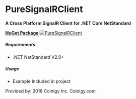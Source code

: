 # PureSignalRClient
**A Cross Platform SignalR Client for .NET Core NetStandard**

**[NuGet Package](https://www.nuget.org/packages/PureSignalRClient)** [![PureSignalRClient](https://img.shields.io/nuget/v/PureSignalRClient.svg)](https://www.nuget.org/packages/PureSignalRClient/) 

##### Requirements
* .NET NetStandard V2.0+

##### Usage
* Example Included in project

Provided by: 2018 Coinigy Inc. Coinigy.com
